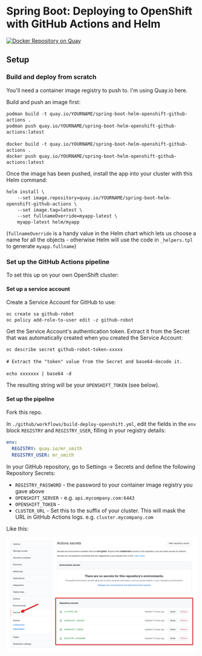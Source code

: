 # Spring Boot: Deploying to OpenShift with GitHub Actions and Helm

[![Docker Repository on Quay](https://quay.io/repository/monodot/spring-boot-helm-openshift-github-actions/status "Docker Repository on Quay")](https://quay.io/repository/monodot/spring-boot-helm-openshift-github-actions)

## Setup

### Build and deploy from scratch

You'll need a container image registry to push to. I'm using Quay.io here.

Build and push an image first:

    podman build -t quay.io/YOURNAME/spring-boot-helm-openshift-github-actions .
    podman push quay.io/YOURNAME/spring-boot-helm-openshift-github-actions:latest

    docker build -t quay.io/YOURNAME/spring-boot-helm-openshift-github-actions .
    docker push quay.io/YOURNAME/spring-boot-helm-openshift-github-actions:latest

Once the image has been pushed, install the app into your cluster with this Helm command:

    helm install \
        --set image.repository=quay.io/YOURNAME/spring-boot-helm-openshift-github-actions \
        --set image.tag=latest \
        --set fullnameOverride=myapp-latest \
        myapp-latest helm/myapp

(`fullnameOverride` is a handy value in the Helm chart which lets us choose a name for all the objects - otherwise Helm will use the code in `_helpers.tpl` to generate `myapp.fullname`)

### Set up the GitHub Actions pipeline

To set this up on your own OpenShift cluster:

#### Set up a service account

Create a Service Account for GitHub to use:

```
oc create sa github-robot
oc policy add-role-to-user edit -z github-robot
```

Get the Service Account's authentication token. Extract it from the Secret that was automatically created when you created the Service Account:

```
oc describe secret github-robot-token-xxxxx

# Extract the "token" value from the Secret and base64-decode it.

echo xxxxxxx | base64 -d
```

The resulting string will be your `OPENSHIFT_TOKEN` (see below).

#### Set up the pipeline 

Fork this repo.

In `./github/workflows/build-deploy-openshift.yml`, edit the fields in the `env` block `REGISTRY` and `REGISTRY_USER`, filling in your registry details:

```yaml
env:
  REGISTRY: quay.io/mr_smith
  REGISTRY_USER: mr_smith
```

In your GitHub repository, go to Settings &rarr; Secrets and define the following Repository Secrets:

- `REGISTRY_PASSWORD` - the password to your container image registry you gave above
- `OPENSHIFT_SERVER` - e.g. `api.mycompany.com:6443` 
- `OPENSHIFT_TOKEN` - 
- `CLUSTER_URL` - Set this to the suffix of your cluster. This will mask the URL in GitHub Actions logs. e.g. `cluster.mycompany.com`

Like this:

![image](./github-setup.png)
